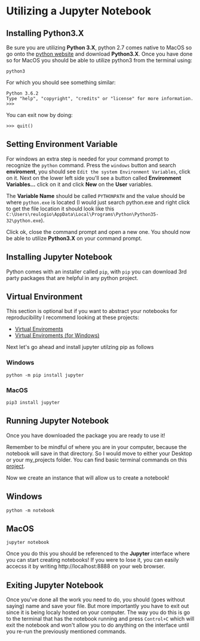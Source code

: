 # Utilizing a Jupyter Notebook 

## Installing Python3.X

Be sure you are utilizing **Python 3.X**, python 2.7 comes native to MacOS so go onto the [python website](https://www.python.org/) and download **Python3.X**. Once you have done so for MacOS you should be able to utilize python3 from the terminal using:

	python3 

For which you should see something similar: 

	Python 3.6.2 
	Type "help", "copyright", "credits" or "license" for more information.
	>>>

You can exit now by doing:

	>>> quit()

## Setting Environment Variable

For windows an extra step is needed for your command prompt to recognize the `python` command. Press the `windows` button and search **enviroment**, you should see `Edit the system Environment Variables`, click on it. Next on the lower left side you'll see a button called **Environment Variables...** click on it and click **New** on the **User** variables. 

The **Variable Name** should be called `PYTHONPATH` and the value should be where `python.exe` is located (I would just search python.exe and right click to get the file location it should look like this `C:\Users\reulogio\AppData\Local\Programs\Python\Python35-32\python.exe`). 

Click ok, close the command prompt and open a new one. You should now be able to utilize **Python3.X** on your command prompt. 

## Installing Jupyter Notebook 

Python comes with an installer called `pip`, with `pip` you can download 3rd party packages that are helpful in any python project. 

## Virtual Environment 

This section is optional but if you want to abstract your notebooks for reproducibility I recommend looking at these projects:

+ [Virtual Enviroments](https://www.inertia7.com/projects/1)
+ [Virtual Enviroments (for Windows)](https://www.inertia7.com/projects/75)

Next let's go ahead and install jupyter utilzing pip as follows

### Windows 

	python -m pip install jupyter

### MacOS

	pip3 install jupyter 

## Running Jupyter Notebook

Once you have downloaded the package you are ready to use it!

Remember to be mindful of where you are in your computer, because the notebook will save in that directory. So I would move to either your Desktop or your my_projects folder. You can find basic terminal commands on this [project](https://www.inertia7.com/projects/38). 

Now we create an instance that will allow us to create a notebook!
## Windows

	python -m notebook

## MacOS

	jupyter notebook 

Once you do this you should be referenced to the **Jupyter** interface where you can start creating notebooks! If you were to lose it, you can easily accecss it by writing http://localhost:8888 on your web browser. 

## Exiting Jupyter Notebook 

Once you've done all the work you need to do, you should (goes without saying) name and save your file. But more importantly you have to exit out since it is being localy hosted on your computer. The way you do this is go to the terminal that has the notebook running and press `Control+C` which will exit the notebook and won't allow you to do anything on the interface until you re-run the previously mentioned commands. 

